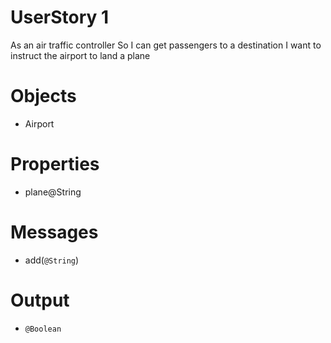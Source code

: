 # **UserStory 1**

As an air traffic controller
So I can get passengers to a destination
I want to instruct the airport to land a plane

# Objects
- Airport

# Properties
- plane@String

# Messages
- add(`@String`)


# Output
- `@Boolean`




